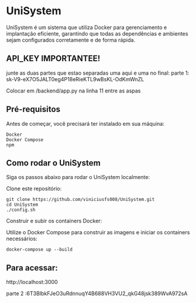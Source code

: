 # UniSystem
UniSystem é um sistema que utiliza Docker para gerenciamento e implantação eficiente, garantindo que todas as dependências e ambientes sejam configurados corretamente e de forma rápida.

## API_KEY IMPORTANTEE!
junte as duas partes que estao separadas uma aqui e uma no final:
parte 1: sk-V9-eX7O5JALT0eg4P18eRieKTL9wBsKL-OdKmWnZL

Colocar em /backend/app.py
na linha 11 entre as aspas

## Pré-requisitos
Antes de começar, você precisará ter instalado em sua máquina:

    Docker
    Docker Compose
    npm

## Como rodar o UniSystem
Siga os passos abaixo para rodar o UniSystem localmente:

Clone este repositório:

    git clone https://github.com/viniciusfs008/UniSystem.git
    cd UniSystem
    ./config.sh

Construir e subir os containers Docker:

Utilize o Docker Compose para construir as imagens e iniciar os containers necessários:

    docker-compose up --build

## Para acessar:

http://localhost:3000

parte 2 :6T3BlbkFJeO3uRdnnuqY4B688VH3VU2_qkG48jsk389WvA972sA